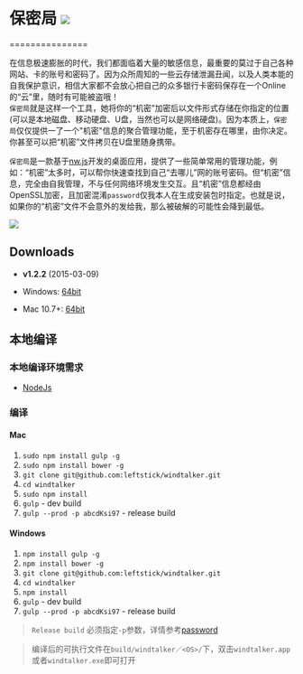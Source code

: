 # 保密局 ![](http://img.shields.io/badge/version-v1.2.2-green.svg) #
===============

在信息极速膨胀的时代，我们都面临着大量的敏感信息，最重要的莫过于自己各种网站、卡的账号和密码了。因为众所周知的一些云存储泄漏丑闻，以及人类本能的自我保护意识，相信大家都不会放心把自己的众多银行卡密码保存在一个Online的“云”里，随时有可能被盗哦！   
`保密局`就是这样一个工具，她将你的“机密”加密后以文件形式存储在你指定的位置(可以是本地磁盘、移动硬盘、U盘，当然也可以是网络硬盘)。因为本质上，`保密局`仅仅提供一了一个"机密"信息的聚合管理功能，至于机密存在哪里，由你决定。你甚至可以把“机密”文件拷贝在U盘里随身携带。

`保密局`是一款基于[nw.js](https://github.com/nwjs/nw.js)开发的桌面应用，提供了一些简单常用的管理功能，例如：“机密”太多时，可以帮你快速查找到自己“去哪儿”网的账号密码。但“机密”信息，完全由自我管理，不与任何网络环境发生交互。且“机密”信息都经由OpenSSL加密，且加密混淆`password`仅我本人在生成安装包时指定。也就是说，如果你的“机密”文件不会意外的发给我，那么被破解的可能性会降到最低。

![](./docs/imgs/example.gif)

## Downloads ##

* **v1.2.2** (2015-03-09)

 * Windows: [64bit](https://github.com/leftstick/windtalker/releases/download/1.2.2/windtalker-v1.2.2-win-x64.tar.gz)
 * Mac 10.7+: [64bit](https://github.com/leftstick/windtalker/releases/download/1.2.2/windtalker-v1.2.2-darwin-x64.tar.gz)


## 本地编译 ##

### 本地编译环境需求 ###

* [NodeJs](http://nodejs.org)


### 编译 ###

#### Mac ####

1. `sudo npm install gulp -g`
2. `sudo npm install bower -g`
3. `git clone git@github.com:leftstick/windtalker.git`
4. `cd windtalker`
5. `sudo npm install`
6. `gulp` - dev build
7. `gulp --prod -p abcdKsi97` - release build


#### Windows ####

1. `npm install gulp -g`
2. `npm install bower -g`
3. `git clone git@github.com:leftstick/windtalker.git`
4. `cd windtalker`
5. `npm install`
6. `gulp` - dev build
7. `gulp --prod -p abcdKsi97` - release build

> `Release build` 必须指定`-p`参数，详情参考[password](http://nodejs.org/api/crypto.html#crypto_crypto_createcipher_algorithm_password)

> 编译后的可执行文件在`build/windtalker／<OS>/`下，双击`windtalker.app`或者`windtalker.exe`即可打开